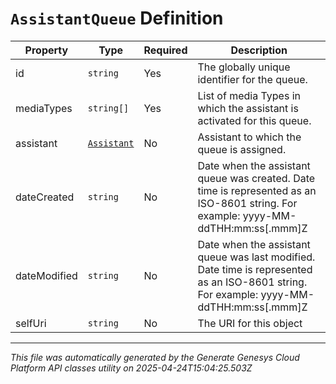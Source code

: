 # `AssistantQueue` Definition

| Property | Type | Required | Description |
|----------|------|----------|-------------|
| id | `string` | Yes | The globally unique identifier for the queue. |
| mediaTypes | `string[]` | Yes | List of media Types in which the assistant is activated for this queue. |
| assistant | [`Assistant`](assistant-definition.md) | No | Assistant to which the queue is assigned. |
| dateCreated | `string` | No | Date when the assistant queue was created. Date time is represented as an ISO-8601 string. For example: yyyy-MM-ddTHH:mm:ss[.mmm]Z |
| dateModified | `string` | No | Date when the assistant queue was last modified. Date time is represented as an ISO-8601 string. For example: yyyy-MM-ddTHH:mm:ss[.mmm]Z |
| selfUri | `string` | No | The URI for this object |

---

*This file was automatically generated by the Generate Genesys Cloud Platform API classes utility on 2025-04-24T15:04:25.503Z*